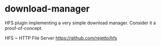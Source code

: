 # download-manager
HFS plugin implementing a very simple download manager. Consider it a proof-of-concept.

HFS ~ HTTP File Server https://github.com/rejetto/hfs
